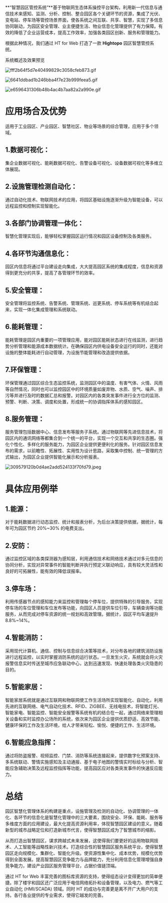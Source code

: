 **“智慧园区管控系统”**基于物联网生态体系操控平台架构，利用新一代信息与通信技术来感知、监测、分析、控制、整合园区各个关键环节的资源，集成了光伏、变电站、停车场等管控场景界面，使各系统之间互联、共享、智慧，实现了多信息协同联动，为园区安全管理、业主便捷生活、物业信息化管理提供了有力保障。有效的降低了企业运营成本，提高工作效率，加强各类园区创新、服务和管理能力。

根据此种情况，我们通过 HT for Web 打造了一款 **Hightopo** 园区智慧管控系统。

系统概述及效果预览

![fff2b64f5d7e40499829c3058cfeb873.gif](http://p0.itc.cn/images01/20200727/fff2b64f5d7e40499829c3058cfeb873.gif)

![6641ddbad1b246bba4f7e23b999feea5.gif](http://p5.itc.cn/images01/20200727/6641ddbad1b246bba4f7e23b999feea5.gif)

![e6596431306b48b4ac4b7aa82a2a990e.gif](http://p2.itc.cn/images01/20200727/e6596431306b48b4ac4b7aa82a2a990e.gif)

# 应用场合及优势

适用于工业园区、产业园区、智慧社区、物业等场景的综合管理，应用于多个领域。

## 1.数据可视化：

集企业数据可视化、能耗数据可视化、告警设备可视化、设备数据可视化等多维立体展现。

## 2.设施管理检测自动化：

通过自动化技术、物联网技术的应用，将园区基础设施逐渐升级为智能设备，可以远程监控和控制实现智能化。

## 3.各部门协调管理一体化：

智慧化管理实现后，能够轻松掌握园区运行情况和园区设备控制及各类服务。

## 4.各环节沟通信息化：

园区内信息将通过平台建设走向集成，大大提高园区系统的集成程度，信息和资源得到更充分的共享，提高了各管理环节的效率。

## 5.安全管理：

安全管理将监控系统、告警系统、管理系统、巡更系统、停车系统等有机结合起来，实现一体化集成管理和系统联动。

## 6.能耗管理：

能耗管理是园区内重要的一项管理应用，能对园区能耗状态进行在线监测，进行趋势分析管理和能源成本数据统计。在确保园区内供电设备安全运行的同时，还能对设施的整体能耗进行自动管理，为设施节能管理和改造提供依据。

## 7.环保管理：

环保管理通过园区综合生态监控系统，监测园区中的温度、有害气体、火情、风雨等自然情况，同时也可以监控园区中的环境质量如废弃物、水质、空气、噪声、排污等并进行及时的数据汇总和报警。对园区内的各类突发事件进行全方位的监测、预警、判断、决策、调度和处置，形成统一的协调指挥体系的感知园区。

## 8.服务管理：

服务管理包括数据中心、信息发布等服务子系统。通过物联网等先进信息技术，将园区内的通讯网络等都集合到一个统一的平台，实现一个交互和共享的生态圈。强化个性化、多样化的服务能力，为园区企业提供更便利化的服务。针对园区信息发布的需求，以前瞻性、拓展性、实用性为设计思路，采取集中控制、统一管理的方式输出，为园区企业提供智能化展示和分析报表。

![309579120b0d4ae2add524133f70fd79.jpeg](http://p8.itc.cn/images01/20200727/309579120b0d4ae2add524133f70fd79.jpeg)

# 具体应用例举

## 1.能源：

对于能耗数据进行动态监控、统计和报表分析，为后台决策提供依据，据统计，每年可为园区节约 20%~30% 的电费支出。

## 2.安防：

通过监控区域的各类探测器为感知层，利用通信技术和网络技术通过对多元信息的协同分析，实现对异常事件的智能判断并执行预定义联动响应，具有较大灵活性和良好的可拓展性，能有效的降低误报率。

## 3.停车场：

利用传感器节点的感知能力来监控和管理每个停车位，提供特殊的引导服务，实现停车场的车位管理和车位发布等功能，向园区人员提供车位引导，车辆查询等功能服务，从而完成对停车资源的统一规划和高效管理。据统计，园区平均车速提升 8.8%~14%。

## 4.智能消防：

采用现代计算机、通信、控制与信息综合决策等技术，对分布各地的建筑消防设施进行远程监控，以实时掌握消防系统的运行状态。一旦发生火灾，系统就会将火灾报警信息实时传送至城市应急联动中心，达到迅速发现、快速处理各类火灾隐患的目的。

## 5.智能家居：

智能家居系统就是通过互联网和物联网使工作生活场所实现智能化、自动化，利用先进的互联网络、电气自动化技术、RFID、ZIGBEE、无线电技术，将智能灯光、智能家电、智能监控、智能安全报警等系统有机的结合在一起，通过网络来管理相关设备和实时监控办公场所的系统，依次来为园区企业提供优质舒适、高效节能、健康环保的工作及生活环境，给人才带来轻松、愉悦、便捷的工作、生活环境。

## 6.智能应急指挥：

通过将防盗报警、视频监控、门禁、消防等系统连接起来，提供数字化预案支持、多系统联动、警情实施感知及主动通报、基于电子地图的警情实时标绘与分析、智能应急辅助决策及远程监控指挥等功能，提高园区应对各类突发事件的快速反应能力。

# 总结

园区智慧化管理体系的构建是重点，设施管理及检测的自动化、协调管理的一体化、各环节的信息化是智慧化管理中的三大要素，围绕安全、环保、能耗、服务等多维度方面的应用建设，最大化提高资源利用率，体现智慧园区建设的意义。随着新型的城市战略定位和打造新城市代言，使得智慧园区成为了智慧城市的缩影。

从而打造出智慧园区，谋求跨越式未来发展，这使得我们要更好的运用物联网技术、人工智能等战略性新兴技术。打造综合性的智慧园区服务系统平台，使得智慧园区走向规模化、集群化、智能化升级。使资源性集中化、成本优势，规模化优势得到全面发展。提高智慧园区竞争能力与品牌能力，充分利用信息化管理增强自身竞争能力，建设产业园区服务管理平台，占据价值链顶端。

通过 HT for Web  丰富完善的图标库资源的支持，使得组态设计变得更加的简单便捷。除了楼宇和园区还广泛应用于电信网络拓扑和设备管理，以及电力、燃气等工业自动化  (HMI/SCADA) 领域。同时 HT 的成功与完善更是离不开广大用户的支持。各行各业提供的专业需求，使得它越发的完善。